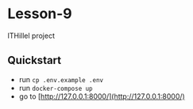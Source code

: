 # Lesson-9

ITHillel project

## Quickstart

- run `cp .env.example .env`
- run `docker-compose up`
- go to [http://127.0.0.1:8000/](http://127.0.0.1:8000/)